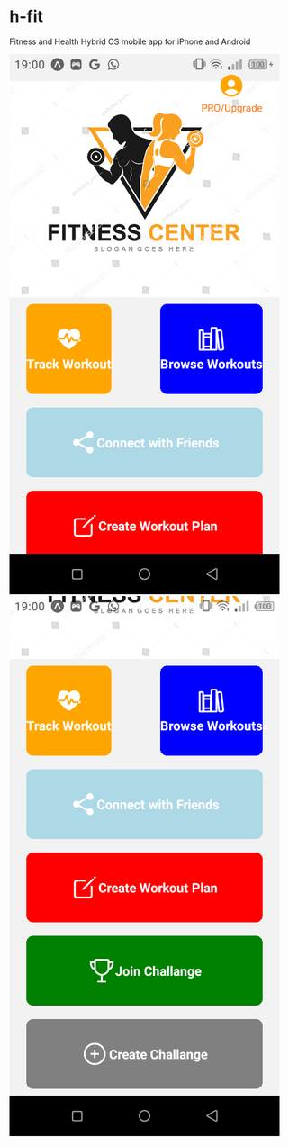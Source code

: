 # h-fit
Fitness and Health Hybrid OS mobile app for iPhone and Android

![Home screen](https://github.com/kipkoech88/h-fit/blob/main/images/Screenshot_20230730-190029.png)
![Paywall screen](https://github.com/kipkoech88/h-fit/blob/main/images/Screenshot_20230730-190057.png)
